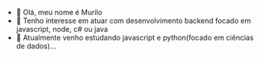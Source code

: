 - 👋 Olá, meu nome é Murilo
- 👀 Tenho interesse em atuar com desenvolvimento backend focado em javascript, node, c# ou java
- 🌱 Atualmente venho estudando javascript e python(focado em ciências de dados)...


